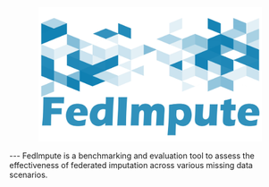 
<p align="center"><img src="docs/icon.jpg" width="400" height="240"></p>
---
FedImpute is a benchmarking and evaluation tool to assess the effectiveness of federated imputation across various missing data scenarios. 
